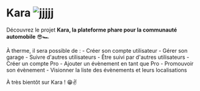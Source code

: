 # Kara ![jjjjj](https://user-images.githubusercontent.com/68705187/172890613-82dd1830-e149-46d9-ae93-0ebb289b6caf.png)

Découvrez le projet **Kara, la plateforme phare pour la communauté automobile** 😎🏎

À therme, il sera possible de : 
	- Créer son compte utilisateur
	- Gérer son garage
	- Suivre d'autres utilisateurs 
	- Être suivi par d'autres utilisateurs
	- Créer un compte Pro
	- Ajouter un évènement en tant que Pro 
	- Promouvoir son évènement 
	- Visionner la liste des évènements et leurs localisations

À très bientôt sur Kara ! 😁✌